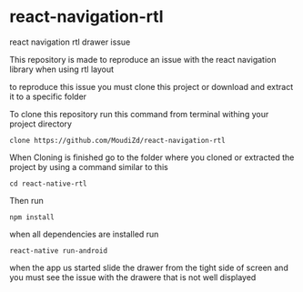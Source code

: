 # react-navigation-rtl
react navigation rtl drawer issue

This repository is made to reproduce an issue with the react navigation library when using rtl layout


to reproduce this issue you must clone this project or download and extract it to a specific folder

To clone this repository run this command from terminal withing your project directory

`clone https://github.com/MoudiZd/react-navigation-rtl`

When Cloning is finished go to the folder where you cloned or extracted the project by using a command similar to this

`cd react-native-rtl`

Then run

`npm install`

when all dependencies are installed run

`react-native run-android`

when the app us started slide the drawer from the tight side of screen and you must see the issue with the drawere that is not well displayed

